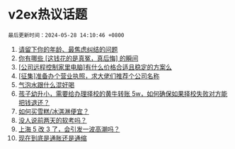 # v2ex热议话题

`最后更新时间：2024-05-28 14:10:46 +0800`

1. [请留下你的年龄、最焦虑纠结的问题](https://www.v2ex.com/t/1044332)
1. [你有哪些 [这钱花的是真冤，真后悔] 的瞬间](https://www.v2ex.com/t/1044380)
1. [[公司远程控制家里电脑]有什么价格合适且稳定的方案么](https://www.v2ex.com/t/1044318)
1. [[征集]准备办个营业执照，求大佬们推荐个公司名称](https://www.v2ex.com/t/1044315)
1. [气泡水跟什么混好喝](https://www.v2ex.com/t/1044538)
1. [孩子幼升小，需要给办理择校的黄牛转账 5w，如何确保如果择校失败对方能把钱退还？](https://www.v2ex.com/t/1044575)
1. [如何买雪糕/冰淇淋便宜？](https://www.v2ex.com/t/1044337)
1. [没人说前两天的软考吗？](https://www.v2ex.com/t/1044376)
1. [上海 5 改 3 了，会引发一波高潮吗？](https://www.v2ex.com/t/1044437)
1. [现在到底是通胀还是通缩](https://www.v2ex.com/t/1044558)

